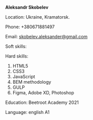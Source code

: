 **Aleksandr Skobelev**

Location: Ukraine, Kramatorsk.

Phone: +380671881497

Email: skobelev.aleksander@gmail.com

Soft skills:

Hard skills:

1. HTML5
2. CSS3
3. JavaScript
4. BEM methodology
5. GULP
6. Figma, Adobe XD, Photoshop

Education: Beetroot Academy 2021

Language: english A1
